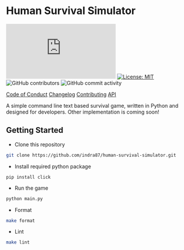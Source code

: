 # Human Survival Simulator

![GitHub Downloads (specific asset, all releases)](https://img.shields.io/github/downloads/indra87g/hss/src/game/player.py?label=Total%20Downloads&style=for-the-badge)
[![License: MIT](https://img.shields.io/badge/License-MIT-green.svg)](https://opensource.org/licenses/MIT)
![GitHub contributors](https://img.shields.io/github/contributors/indra87g/hss)
![GitHub commit activity](https://img.shields.io/github/commit-activity/w/indra87g/hss)

[Code of Conduct](src/docs/code_of_conduct.md)
[Changelog](src/docs/changelog.md)
[Contributing](src/docs/contributing.md)
[API](src/docs/api.md)

A simple command line text based survival game, written in Python and designed for developers.
Other implementation is coming soon!

## Getting Started
- Clone this repository
```sh
git clone https://github.com/indra87/human-survival-simulator.git
```
- Install required python package
```
pip install click
```
- Run the game
```sh
python main.py
```

- Format
```sh
make format
```

- Lint
```sh
make lint
```
